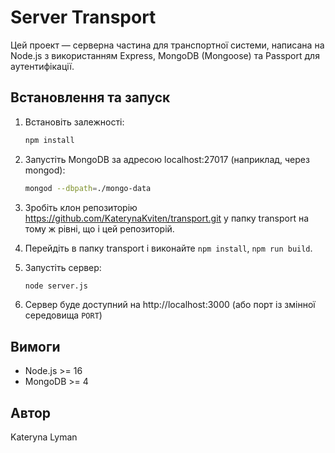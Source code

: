 # Server Transport

Цей проект — серверна частина для транспортної системи, написана на Node.js з використанням Express, MongoDB (Mongoose) та Passport для аутентифікації.

## Встановлення та запуск

1. Встановіть залежності:
   ```sh
   npm install
   ```
2. Запустіть MongoDB за адресою localhost:27017 (наприклад, через mongod):
   ```sh
   mongod --dbpath=./mongo-data
   ```
3. Зробіть клон репозиторію https://github.com/KaterynaKviten/transport.git у папку transport на тому ж рівні, що і цей репозиторій.

4. Перейдіть в папку transport і виконайте `npm install`, `npm run build`.

5. Запустіть сервер:
   ```sh
   node server.js
   ```
6. Сервер буде доступний на http://localhost:3000 (або порт із змінної середовища `PORT`)

## Вимоги

- Node.js >= 16
- MongoDB >= 4

## Автор

Kateryna Lyman
